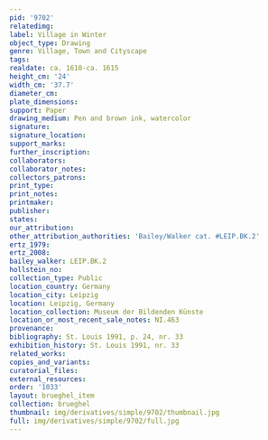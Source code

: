 ```yaml
---
pid: '9702'
relatedimg: 
label: Village in Winter
object_type: Drawing
genre: Village, Town and Cityscape
tags: 
realdate: ca. 1610-ca. 1615
height_cm: '24'
width_cm: '37.7'
diameter_cm: 
plate_dimensions: 
support: Paper
drawing_medium: Pen and brown ink, watercolor
signature: 
signature_location: 
support_marks: 
further_inscription: 
collaborators: 
collaborator_notes: 
collectors_patrons: 
print_type: 
print_notes: 
printmaker: 
publisher: 
states: 
our_attribution: 
other_attribution_authorities: 'Bailey/Walker cat. #LEIP.BK.2'
ertz_1979: 
ertz_2008: 
bailey_walker: LEIP.BK.2
hollstein_no: 
collection_type: Public
location_country: Germany
location_city: Leipzig
location: Leipzig, Germany
location_collection: Museum der Bildenden Künste
location_or_most_recent_sale_notes: NI.463
provenance: 
bibliography: St. Louis 1991, p. 24, nr. 33
exhibition_history: St. Louis 1991, nr. 33
related_works: 
copies_and_variants: 
curatorial_files: 
external_resources: 
order: '1033'
layout: brueghel_item
collection: brueghel
thumbnail: img/derivatives/simple/9702/thumbnail.jpg
full: img/derivatives/simple/9702/full.jpg
---
```

